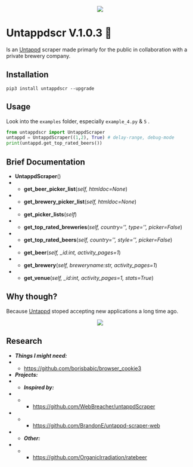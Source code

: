 
<p align="center">
<img src="imgs/img1.png">
</p>

# Untappdscr V.1.0.3 🍻
Is an [Untappd](https://untappd.com) scraper made primarly for the public in collaboration with a private brewery company.


## Installation
```terminal
pip3 install untappdscr --upgrade
```

## Usage
Look into the `examples` folder, especially `example_4.py` & `5` .
```python
from untappdscr import UntappdScraper
untappd = UntappdScraper((1,2), True) # delay-range, debug-mode
print(untappd.get_top_rated_beers())
```

## Brief Documentation
* **UntappdScraper**()
* * **get_beer_picker_list**(*self, htmldoc=None*)
* * **get_brewery_picker_list**(*self, htmldoc=None*)
* * **get_picker_lists**(*self*)
* * **get_top_rated_breweries**(*self, country='', type='', picker=False*)
* * **get_top_rated_beers**(*self, country='', style='', picker=False*)
* * **get_beer**(*self, _id:int, activity_pages=1*)
* * **get_brewery**(*self, breweryname:str, activity_pages=1*)
* * **get_venue**(*self, _id:int, activity_pages=1, stats=True*)


## Why though?
Because [Untappd](https://untappd.com) stoped accepting new applications a long time ago.
<p align="center">
<img src="imgs/img2.jpg">
</p>


## Research
* ***Things I might need:***
* * https://github.com/borisbabic/browser_cookie3
* ***Projects:***
* * ***Inspired by:***
* * * https://github.com/WebBreacher/untappdScraper
* * * https://github.com/BrandonE/untappd-scraper-web
* * ***Other:***
* * * https://github.com/OrganicIrradiation/ratebeer
